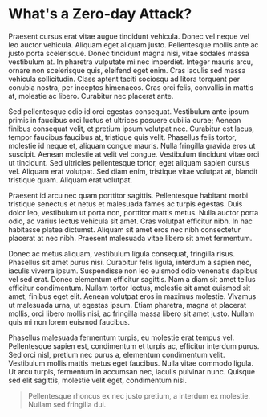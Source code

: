 # What's a Zero-day Attack?

Praesent cursus erat vitae augue tincidunt vehicula. Donec vel neque vel leo auctor vehicula. Aliquam eget aliquam justo. Pellentesque mollis ante ac justo porta scelerisque. Donec tincidunt magna nisi, vitae sodales massa vestibulum at. In pharetra vulputate mi nec imperdiet. Integer mauris arcu, ornare non scelerisque quis, eleifend eget enim. Cras iaculis sed massa vehicula sollicitudin. Class aptent taciti sociosqu ad litora torquent per conubia nostra, per inceptos himenaeos. Cras orci felis, convallis in mattis at, molestie ac libero. Curabitur nec placerat ante.

Sed pellentesque odio id orci egestas consequat. Vestibulum ante ipsum primis in faucibus orci luctus et ultrices posuere cubilia curae; Aenean finibus consequat velit, et pretium ipsum volutpat nec. Curabitur est lacus, tempor faucibus faucibus at, tristique quis velit. Phasellus felis tortor, molestie id neque et, aliquam congue mauris. Nulla fringilla gravida eros ut suscipit. Aenean molestie at velit vel congue. Vestibulum tincidunt vitae orci ut tincidunt. Sed ultricies pellentesque tortor, eget aliquam sapien cursus vel. Aliquam erat volutpat. Sed diam enim, tristique vitae volutpat at, blandit tristique quam. Aliquam erat volutpat.

Praesent id arcu nec quam porttitor sagittis. Pellentesque habitant morbi tristique senectus et netus et malesuada fames ac turpis egestas. Duis dolor leo, vestibulum ut porta non, porttitor mattis metus. Nulla auctor porta odio, ac varius lectus vehicula sit amet. Cras volutpat efficitur nibh. In hac habitasse platea dictumst. Aliquam sit amet eros nec nibh consectetur placerat at nec nibh. Praesent malesuada vitae libero sit amet fermentum.

Donec ac metus aliquam, vestibulum ligula consequat, fringilla risus. Phasellus sit amet purus nisi. Curabitur felis ligula, interdum a sapien nec, iaculis viverra ipsum. Suspendisse non leo euismod odio venenatis dapibus vel sed erat. Donec elementum efficitur sagittis. Nam a diam sit amet tellus efficitur condimentum. Nullam tortor lectus, molestie sit amet euismod sit amet, finibus eget elit. Aenean volutpat eros in maximus molestie. Vivamus ut malesuada urna, ut egestas ipsum. Etiam pharetra, magna et placerat mollis, orci libero mollis nisi, ac fringilla massa libero sit amet justo. Nullam quis mi non lorem euismod faucibus.

Phasellus malesuada fermentum turpis, eu molestie erat tempus vel. Pellentesque sapien est, condimentum et turpis ac, efficitur interdum purus. Sed orci nisl, pretium nec purus a, elementum condimentum velit. Vestibulum mollis mattis metus eget faucibus. Nulla vitae commodo ligula. Ut arcu turpis, fermentum in accumsan nec, iaculis pulvinar nunc. Quisque sed elit sagittis, molestie velit eget, condimentum nisi.

> Pellentesque rhoncus ex nec justo pretium, a interdum ex molestie.
> Nullam sed fringilla dui.
